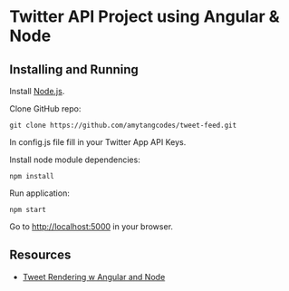 Twitter API Project using Angular & Node
===================

Installing and Running
----

Install [Node.js](http://nodejs.org/).

Clone GitHub repo:

```
git clone https://github.com/amytangcodes/tweet-feed.git
```
In config.js file fill in your Twitter App API Keys.

Install node module dependencies:

```
npm install
```

Run application:

```
npm start
```

Go to [http://localhost:5000](http://localhost:5000) in your browser.



Resources
----
- [Tweet Rendering w Angular and Node](https://blog.twitter.com/2014/rendering-tweets-with-angularjs-and-nodejs)
